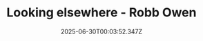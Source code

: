 ---
layout: bookmark
title: Looking elsewhere - Robb Owen
tags:
  - Bookmarks
  - Working
  - Web Standards
  - Care
date: 2025-06-30T00:03:52.347Z
created: 2025-06-30T00:03:52.347Z
modified: 2025-06-30T00:04:41.607Z
link: https://robbowen.digital/wrote-about/looking-elsewhere/
id: 1205475197
excerpt: Against the backdrop of mass layoffs, LLMs, site-builders and vibe coding what does it mean to conscientiously build for the web, and where do we go from here?
image: https://robbowen.digital/assets/img/cards/looking-elsewhere.png
---